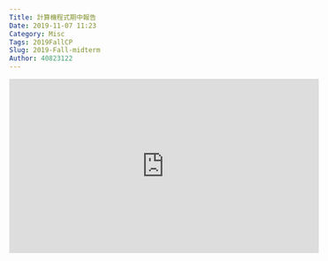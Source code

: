 ```yaml
---
Title: 計算機程式期中報告 
Date: 2019-11-07 11:23
Category: Misc
Tags: 2019FallCP
Slug: 2019-Fall-midterm
Author: 40823122
---
```

<iframe width="560" height="315" src="https://www.youtube.com/watch?v=zFYxha95nTs&t=4s" frameborder="0" allow="accelerometer; autoplay; encrypted-media; gyroscope; picture-in-picture" allowfullscreen></iframe>